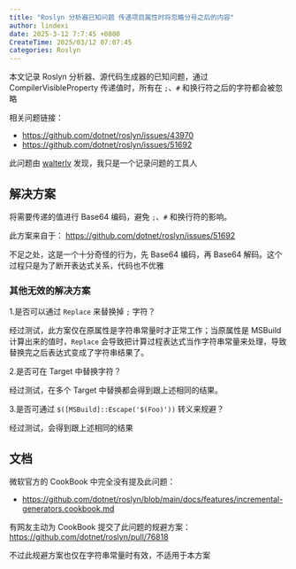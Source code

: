 ```yaml
---
title: "Roslyn 分析器已知问题 传递项目属性时将忽略分号之后的内容"
author: lindexi
date: 2025-3-12 7:7:45 +0800
CreateTime: 2025/03/12 07:07:45
categories: Roslyn
---
```


本文记录 Roslyn 分析器、源代码生成器的已知问题，通过CompilerVisibleProperty 传递值时，所有在 `;`、`#` 和换行符之后的字符都会被忽略

<!--more-->


<!-- CreateTime:2025/03/12 07:07:45 -->

<!-- 发布 -->
<!-- 博客 -->

相关问题链接：

- <https://github.com/dotnet/roslyn/issues/43970>
- <https://github.com/dotnet/roslyn/issues/51692>

此问题由 [walterlv](https://github.com/walterlv) 发现，我只是一个记录问题的工具人

## 解决方案

将需要传递的值进行 Base64 编码，避免 `;`、`#` 和换行符的影响。

此方案来自于： <https://github.com/dotnet/roslyn/issues/51692>

不足之处，这是一个十分奇怪的行为，先 Base64 编码，再 Base64 解码。这个过程只是为了断开表达式关系，代码也不优雅

### 其他无效的解决方案

1.是否可以通过 `Replace` 来替换掉 `;` 字符？

经过测试，此方案仅在原属性是字符串常量时才正常工作；当原属性是 MSBuild 计算出来的值时，`Replace` 会导致把计算过程表达式当作字符串常量来处理，导致替换完之后表达式变成了字符串结果了。

2.是否可在 Target 中替换字符？

经过测试，在多个 Target 中替换都会得到跟上述相同的结果。

3.是否可通过 `$([MSBuild]::Escape('$(Foo)'))` 转义来规避？

经过测试，会得到跟上述相同的结果

## 文档

微软官方的 CookBook 中完全没有提及此问题：

- <https://github.com/dotnet/roslyn/blob/main/docs/features/incremental-generators.cookbook.md>

有网友主动为 CookBook 提交了此问题的规避方案： <https://github.com/dotnet/roslyn/pull/76818>

不过此规避方案也仅在字符串常量时有效，不适用于本方案
